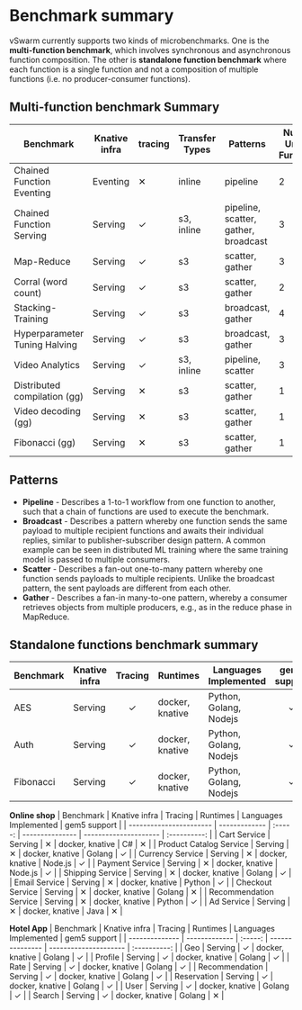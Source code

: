 # Benchmark summary

vSwarm currently supports two kinds of microbenchmarks. One is the **multi-function benchmark**, which involves synchronous and asynchronous function composition. The other is **standalone function benchmark** where each function is a single function and not a composition of multiple functions (i.e. no producer-consumer functions).

## Multi-function benchmark Summary

| Benchmark                     | Knative infra | tracing | Transfer Types | Patterns                             | Num. of Unique Functions |
| ----------------------------- | ------------- | ------- | -------------- | ------------------------------------ | ------------------------ |
| Chained Function Eventing     | Eventing      | ✕       | inline         | pipeline                             | 2                        |
| Chained Function Serving      | Serving       | ✓       | s3, inline     | pipeline, scatter, gather, broadcast | 3                        |
| Map-Reduce                    | Serving       | ✓       | s3             | scatter, gather                      | 3                        |
| Corral (word count)           | Serving       | ✓       | s3             | scatter, gather                      | 2                        |
| Stacking-Training             | Serving       | ✓       | s3             | broadcast, gather                    | 4                        |
| Hyperparameter Tuning Halving | Serving       | ✓       | s3             | broadcast, gather                    | 3                        |
| Video Analytics               | Serving       | ✓       | s3, inline     | pipeline, scatter                    | 3                        |
| Distributed compilation (gg)  | Serving       | ✕       | s3             | scatter, gather                      | 1                        |
| Video decoding (gg)           | Serving       | ✕       | s3             | scatter, gather                      | 1                        |
| Fibonacci (gg)                | Serving       | ✕       | s3             | scatter, gather                      | 1                        |

## Patterns

- **Pipeline** - Describes a 1-to-1 workflow from one function to another, such that a chain of
functions are used to execute the benchmark.
- **Broadcast** - Describes a pattern whereby one function sends the same payload to multiple
recipient functions and awaits their individual replies, similar to publisher-subscriber design
pattern. A common example can be seen in distributed ML training where the same training model is
passed to multiple consumers.
- **Scatter** - Describes a fan-out one-to-many pattern whereby one function sends payloads to
multiple recipients. Unlike the broadcast pattern, the sent payloads are different from each other.
- **Gather** - Describes a fan-in many-to-one pattern, whereby a consumer retrieves objects from
multiple producers, e.g., as in the reduce phase in MapReduce.


## Standalone functions benchmark summary

| Benchmark | Knative infra | Tracing | Runtimes        | Languages Implemented  | gem5 support |
| --------- | ------------- | :-----: | --------------- | ---------------------- | :----------: |
| AES       | Serving       |    ✓    | docker, knative | Python, Golang, Nodejs |      ✓       |
| Auth      | Serving       |    ✓    | docker, knative | Python, Golang, Nodejs |      ✓       |
| Fibonacci | Serving       |    ✓    | docker, knative | Python, Golang, Nodejs |      ✓       |

**Online shop**
| Benchmark               | Knative infra | Tracing | Runtimes        | Languages Implemented | gem5 support |
| ----------------------- | ------------- | :-----: | --------------- | --------------------- | :----------: |
| Cart Service            | Serving       |    ✕    | docker, knative | C#                    |      ✕       |
| Product Catalog Service | Serving       |    ✕    | docker, knative | Golang                |      ✓       |
| Currency Service        | Serving       |    ✕    | docker, knative | Node.js               |      ✓       |
| Payment Service         | Serving       |    ✕    | docker, knative | Node.js               |      ✓       |
| Shipping Service        | Serving       |    ✕    | docker, knative | Golang                |      ✓       |
| Email Service           | Serving       |    ✕    | docker, knative | Python                |      ✓       |
| Checkout Service        | Serving       |    ✕    | docker, knative | Golang                |      ✕       |
| Recommendation Service  | Serving       |    ✕    | docker, knative | Python                |      ✓       |
| Ad Service              | Serving       |    ✕    | docker, knative | Java                  |      ✕       |

**Hotel App**
| Benchmark      | Knative infra | Tracing | Runtimes        | Languages Implemented | gem5 support |
| -------------- | ------------- | :-----: | --------------- | --------------------- | :----------: |
| Geo            | Serving       |    ✓    | docker, knative | Golang                |      ✓       |
| Profile        | Serving       |    ✓    | docker, knative | Golang                |      ✓       |
| Rate           | Serving       |    ✓    | docker, knative | Golang                |      ✓       |
| Recommendation | Serving       |    ✓    | docker, knative | Golang                |      ✓       |
| Reservation    | Serving       |    ✓    | docker, knative | Golang                |      ✓       |
| User           | Serving       |    ✓    | docker, knative | Golang                |      ✓       |
| Search         | Serving       |    ✓    | docker, knative | Golang                |      ✕       |
